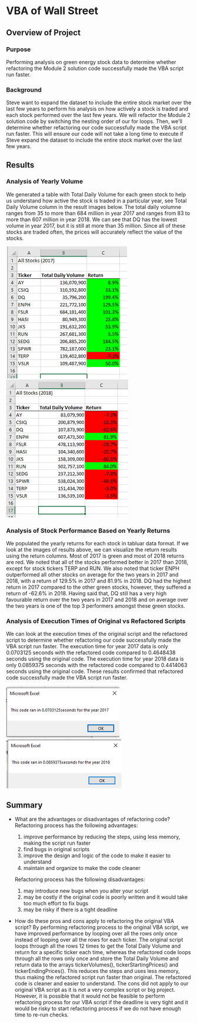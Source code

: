 # VBA of Wall Street

## Overview of Project

### Purpose
Performing analysis on green energy stock data to determine whether refactoring the Module 2 solution code successfully made the VBA script run faster.

### Background
Steve want to expand the dataset to include the entire stock market over the last few years to perform his analysis on how actively a stock is traded and each stock performed over the last few years. We will refactor the Module 2 solution code by switching the nesting order of our for loops. Then, we'll determine whether refactoring our code successfully made the VBA script run faster. This will ensure our code will not take a long time to execute if Steve expand the dataset to include the entire stock market over the last few years.

## Results

### Analysis of Yearly Volume

We generated a table with Total Daily Volume for each green stock to help us understand how active the stock is traded in a particular year, see Total Daily Volume column in the result images below. The total daily volumne ranges from 35 to more than 684 million in year 2017 and ranges from 83 to more than 607 million in year 2018. We can see that DQ has the lowest volume in year 2017, but it is still at more than 35 million. Since all of these stocks are traded often, the prices will accurately reflect the value of the stocks.

![VBA_Challenge_ResultTable_2017](https://github.com/grwon/VBA_Challenge/blob/master/resources/VBA_Challenge_ResultTable_2017.png)
![VBA_Challenge_ResultTable_2018](https://github.com/grwon/VBA_Challenge/blob/master/resources/VBA_Challenge_ResultTable_2018.png)

### Analysis of Stock Performance Based on Yearly Returns

We populated the yearly returns for each stock in tabluar data format. If we look at the images of results above, we can visualize the return results using the return columns. Most of 2017 is green and most of 2018 returns are red. We noted that all of the stocks performed better in 2017 than 2018, except for stock tickers TERP and RUN. We also noted that ticker ENPH outperformed all other stocks on average for the two years in 2017 and 2018, with a return of 129.5% in 2017 and 81.9% in 2018. DQ had the highest return in 2017 compared to the other green stocks, however, they suffered a return of -62.6% in 2018. Having said that, DQ still has a very high favourable return over the two years in 2017 and 2018 and on average over the two years is one of the top 3 performers amongst these green stocks. 

### Analysis of Execution Times of Original vs Refactored Scripts

We can look at the execution times of the original script and the refactored script to determine whether refactoring our code successfully made the VBA script run faster. The execution time for year 2017 data is only 0.0703125 seconds with the refactored code compared to 0.4648438 seconds using the original code. The execution time for year 2018 data is only 0.0859375 seconds with the refactored code compared to 0.4414063 seconds using the original code. These results confirmed that refactored code successfully made the VBA script run faster.

![VBA_Challenge_2017](https://github.com/grwon/VBA_Challenge/blob/master/resources/VBA_Challenge_2017.png)
![VBA_Challenge_2018](https://github.com/grwon/VBA_Challenge/blob/master/resources/VBA_Challenge_2018.png)

## Summary

- What are the advantages or disadvantages of refactoring code?
  Refactoring process has the following advantages:
  1. improve performance by reducing the steps, using less memory, making the script run faster
  2. find bugs in original scripts
  3. improve the design and logic of the code to make it easier to understand
  4. maintain and organize to make the code cleaner

  Refactoring process has the following disadvantages:
  1. may introduce new bugs when you alter your script
  2. may be costly if the original code is poorly written and it would take too much effort to fix bugs
  3. may be risky if there is a tight deadline

- How do these pros and cons apply to refactoring the original VBA script?
By performing refactoring process to the original VBA script, we have improved performance by looping over all the rows only once instead of looping over all the rows for each ticker. The original script loops through all the rows 12 times to get the Total Daily Volume and return for a specific ticker each time, whereas the refactored code loops through all the rows only once and store the Total Daily Volume and return data to the arrays tickerVolumes(), tickerStartingPrices() and tickerEndingPrices(). This reduces the steps and uses less memory, thus making the refactored script run faster than original. The refactored code is cleaner and easier to understand. The cons did not apply to our original VBA script as it is not a very complex script or big project. However, it is possible that it would not be feasible to perform refactoring process for our VBA script if the deadline is very tight and it would be risky to start refactoring process if we do not have enough time to re-run checks.
